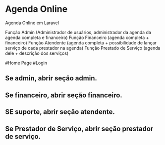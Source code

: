 # Agenda Online

Agenda Online em Laravel

Função Admin (Administrador de usuários, administrador da agenda da agenda completa e financeiro)
Função Financeiro (agenda completa + financeiro)
Função Atendente (agenda completa + possibilidade de lançar serviço de cada prestador na agenda)
Função Prestado de Serviço (agenda dele + descrição dos serviços)

#Home Page
#Login
## Se admin, abrir seção admin.
## Se financeiro, abrir seção financeiro.
## SE suporte, abrir seção atendente.
## Se Prestador de Serviço, abrir seção prestador de serviço.

